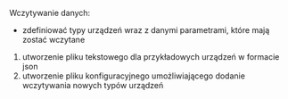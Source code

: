 Wczytywanie danych:

- zdefiniować typy urządzeń wraz z danymi parametrami, które mają zostać wczytane

1. utworzenie pliku tekstowego dla przykładowych urządzeń w formacie json
2. utworzenie pliku konfiguracyjnego umożliwiającego dodanie wczytywania nowych typów urządzeń
